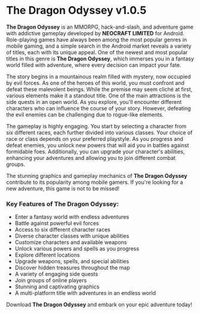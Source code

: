 # The Dragon Odyssey v1.0.5

**The Dragon Odyssey** is an MMORPG, hack-and-slash, and adventure game with addictive gameplay developed by **NEOCRAFT LIMITED** for Android. Role-playing games have always been among the most popular genres in mobile gaming, and a simple search in the Android market reveals a variety of titles, each with its unique appeal. One of the newest and most popular titles in this genre is **The Dragon Odyssey**, which immerses you in a fantasy world filled with adventure, where every decision can impact your fate.

The story begins in a mountainous realm filled with mystery, now occupied by evil forces. As one of the heroes of this world, you must confront and defeat these malevolent beings. While the premise may seem cliché at first, various elements make it a standout title. One of the main attractions is the side quests in an open world. As you explore, you'll encounter different characters who can influence the course of your story. However, defeating the evil enemies can be challenging due to rogue-like elements.

The gameplay is highly engaging. You start by selecting a character from six different races, each further divided into various classes. Your choice of race or class depends on your preferred playstyle. As you progress and defeat enemies, you unlock new powers that will aid you in battles against formidable foes. Additionally, you can upgrade your character's abilities, enhancing your adventures and allowing you to join different combat groups.

The stunning graphics and gameplay mechanics of **The Dragon Odyssey** contribute to its popularity among mobile gamers. If you're looking for a new adventure, this game is not to be missed!

### Key Features of The Dragon Odyssey:

- Enter a fantasy world with endless adventures
- Battle against powerful evil forces
- Access to six different character races
- Diverse character classes with unique abilities
- Customize characters and available weapons
- Unlock various powers and spells as you progress
- Explore different locations
- Upgrade weapons, spells, and special abilities
- Discover hidden treasures throughout the map
- A variety of engaging side quests
- Join groups of online players
- Stunning and captivating graphics
- A multi-platform title with adventures in an endless world

Download **The Dragon Odyssey** and embark on your epic adventure today!